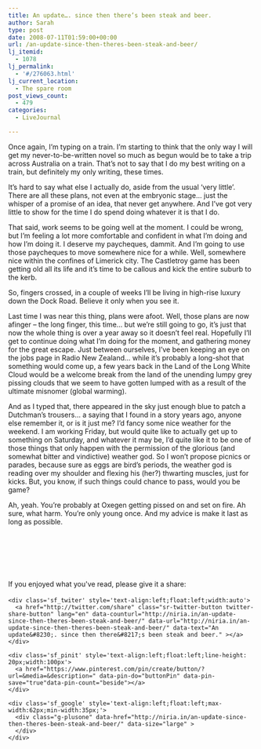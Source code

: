 ```yaml
---
title: An update…. since then there’s been steak and beer.
author: Sarah
type: post
date: 2008-07-11T01:59:00+00:00
url: /an-update-since-then-theres-been-steak-and-beer/
lj_itemid:
  - 1078
lj_permalink:
  - '#/276063.html'
lj_current_location:
  - The spare room
post_views_count:
  - 479
categories:
  - LiveJournal

---
```

<div id="fb-root">
</div>

<!-- ======================================================= -->

<!-- Created by AbiWord, a free, Open Source wordprocessor.  -->

<!-- For more information visit http://www.abisource.com.    -->

<!-- ======================================================= -->

<div>
  <p>
    Once again, I&#8217;m typing on a train. I&#8217;m starting to think that the only way I will get my never-to-be-written novel so much as begun would be to take a trip across Australia on a train. That&#8217;s not to say that I do my best writing on a train, but definitely my only writing, these times.
  </p>
  
  <p>
    It&#8217;s hard to say what else I actually do, aside from the usual &#8216;very little&#8217;. There are all these plans, not even at the embryonic stage&#8230; just the whisper of a promise of an idea, that never get anywhere. And I&#8217;ve got very little to show for the time I do spend doing whatever it is that I do.
  </p>
  
  <p>
    That said, work seems to be going well at the moment. I could be wrong, but I&#8217;m feeling a lot more comfortable and confident in what I&#8217;m doing and how I&#8217;m doing it. I deserve my paycheques, dammit. And I&#8217;m going to use those paycheques to move somewhere nice for a while. Well, somewhere nice within the confines of Limerick city. The Castletroy game has been getting old all its life and it&#8217;s time to be callous and kick the entire suburb to the kerb.
  </p>
  
  <p>
    So, fingers crossed, in a couple of weeks I&#8217;ll be living in high-rise luxury down the Dock Road. Believe it only when you see it.
  </p>
  
  <p>
    Last time I was near this thing, plans were afoot. Well, those plans are now afinger &#8211; the long finger, this time&#8230; but we&#8217;re still going to go, it&#8217;s just that now the whole thing is over a year away so it doesn&#8217;t feel real. Hopefully I&#8217;ll get to continue doing what I&#8217;m doing for the moment, and gathering money for the great escape. Just between ourselves, I&#8217;ve been keeping an eye on the jobs page in Radio New Zealand&#8230; while it&#8217;s probably a long-shot that something would come up, a few years back in the Land of the Long White Cloud would be a welcome break from the land of the unending lumpy grey pissing clouds that we seem to have gotten lumped with as a result of the ultimate misnomer (global warming).
  </p>
  
  <p>
    And as I typed that, there appeared in the sky just enough blue to patch a Dutchman&#8217;s trousers&#8230; a saying that I found in a story years ago, anyone else remember it, or is it just me? I&#8217;d fancy some nice weather for the weekend. I am working Friday, but would quite like to actually get up to something on Saturday, and whatever it may be, I&#8217;d quite like it to be one of those things that only happen with the permission of the glorious (and somewhat bitter and vindictive) weather god. So I won&#8217;t propose picnics or parades, because sure as eggs are bird&#8217;s periods, the weather god is reading over my shoulder and flexing his (her?) thwarting muscles, just for kicks. But, you know, if such things could chance to pass, would you be game?
  </p>
  
  <p>
    Ah, yeah. You&#8217;re probably at Oxegen getting pissed on and set on fire. Ah sure, what harm. You&#8217;re only young once. And my advice is make it last as long as possible.
  </p>
  
  <p>
    &nbsp;
  </p>
  
  <p>
    &nbsp;
  </p>
  
  <p>
    &nbsp;
  </p>
</div>

<div class='sfsi_Sicons' style='width: 100%; display: inline-block; vertical-align: middle; text-align:left'>
  <div style='margin:0px 8px 0px 0px; line-height: 24px'>
    <span>If you enjoyed what you've read, please give it a share:</span>
  </div>
  
  <div class='sfsi_socialwpr'>
    <div class='sf_fb' style='text-align:left;width:125px'>
      <div class="fb-like" href="http://niria.in/an-update-since-then-theres-been-steak-and-beer/" width="180" send="false" showfaces="false"  action="like" data-share="true"data-layout="button_count" >
      </div>
    </div>
    
    <div class='sf_twiter' style='text-align:left;float:left;width:auto'>
      <a href="http://twitter.com/share" class="sr-twitter-button twitter-share-button" lang="en" data-counturl="http://niria.in/an-update-since-then-theres-been-steak-and-beer/" data-url="http://niria.in/an-update-since-then-theres-been-steak-and-beer/" data-text="An update&#8230;. since then there&#8217;s been steak and beer." ></a>
    </div>
    
    <div class='sf_pinit' style='text-align:left;float:left;line-height: 20px;width:100px'>
      <a href="https://www.pinterest.com/pin/create/button/?url=&media=&description=" data-pin-do="buttonPin" data-pin-save="true"data-pin-count="beside"></a>
    </div>
    
    <div class='sf_google' style='text-align:left;float:left;max-width:62px;min-width:35px;'>
      <div class="g-plusone" data-href="http://niria.in/an-update-since-then-theres-been-steak-and-beer/" data-size="large" >
      </div>
    </div>
  </div>
</div>